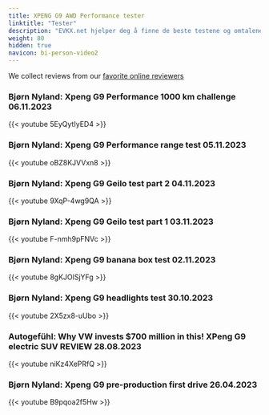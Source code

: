 ```yaml
---
title: XPENG G9 AWD Performance tester
linktitle: "Tester"
description: "EVKX.net hjelper deg å finne de beste testene og omtalene av denne modellen. "
weight: 80
hidden: true
navicon: bi-person-video2
---
```

We collect reviews from our [favorite online reviewers](/guides/evreviewers/)

### Bjørn Nyland: Xpeng G9 Performance 1000 km challenge 06.11.2023

{{< youtube 5EyQytIyED4 >}}

### Bjørn Nyland: Xpeng G9 Performance range test 05.11.2023

{{< youtube oBZ8KJVVxn8 >}}

### Bjørn Nyland: Xpeng G9 Geilo test part 2 04.11.2023

{{< youtube 9XqP-4wg9QA >}}

### Bjørn Nyland: Xpeng G9 Geilo test part 1 03.11.2023

{{< youtube F-nmh9pFNVc >}}

### Bjørn Nyland: Xpeng G9 banana box test 02.11.2023

{{< youtube 8gKJOlSjYFg >}}

### Bjørn Nyland: Xpeng G9 headlights test 30.10.2023

{{< youtube 2X5zx8-uUbo >}}

### Autogefühl: Why VW invests $700 million in this! XPeng G9 electric SUV REVIEW 28.08.2023

{{< youtube niKz4XePRfQ >}}

### Bjørn Nyland: Xpeng G9 pre-production first drive 26.04.2023

{{< youtube B9pqoa2f5Hw >}}

